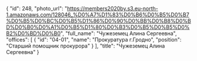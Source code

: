 {
    "id": 248,
    "photo_url": "https://members2020by.s3.eu-north-1.amazonaws.com/128046_%D0%A7%D1%83%D0%B6%D0%B5%D0%B7%D0%B5%D0%BC%D0%B5%D1%86%D0%90%D0%BB%D0%B8%D0%BD%D0%B0%D0%A1%D0%B5%D1%80%D0%B3%D0%B5%D0%B5%D0%B2%D0%BD%D0%B0",
    "full_name": "Чужеземец Алина Сергеевна",
    "offices": [
        {
            "id": "04-01",
            "name": "Прокуратура г.Гродно",
            "position": "Старший помощник прокурора"
        }
    ],
    "title": "Чужеземец Алина Сергеевна"
}